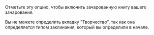 Отметьте эту опцию, чтобы включить зачарованную книгу вашего зачарования. 

Вы не можете определить вкладку "Творчество", так как она определяется типом заклинания, который вы определили в начале.